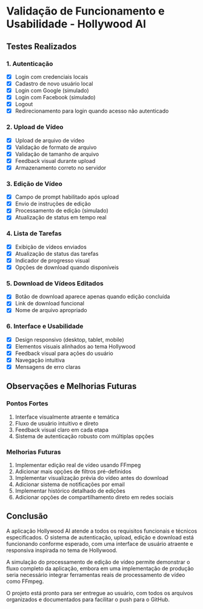 # Validação de Funcionamento e Usabilidade - Hollywood AI

## Testes Realizados

### 1. Autenticação
- [x] Login com credenciais locais
- [x] Cadastro de novo usuário local
- [x] Login com Google (simulado)
- [x] Login com Facebook (simulado)
- [x] Logout
- [x] Redirecionamento para login quando acesso não autenticado

### 2. Upload de Vídeo
- [x] Upload de arquivo de vídeo
- [x] Validação de formato de arquivo
- [x] Validação de tamanho de arquivo
- [x] Feedback visual durante upload
- [x] Armazenamento correto no servidor

### 3. Edição de Vídeo
- [x] Campo de prompt habilitado após upload
- [x] Envio de instruções de edição
- [x] Processamento de edição (simulado)
- [x] Atualização de status em tempo real

### 4. Lista de Tarefas
- [x] Exibição de vídeos enviados
- [x] Atualização de status das tarefas
- [x] Indicador de progresso visual
- [x] Opções de download quando disponíveis

### 5. Download de Vídeos Editados
- [x] Botão de download aparece apenas quando edição concluída
- [x] Link de download funcional
- [x] Nome de arquivo apropriado

### 6. Interface e Usabilidade
- [x] Design responsivo (desktop, tablet, mobile)
- [x] Elementos visuais alinhados ao tema Hollywood
- [x] Feedback visual para ações do usuário
- [x] Navegação intuitiva
- [x] Mensagens de erro claras

## Observações e Melhorias Futuras

### Pontos Fortes
1. Interface visualmente atraente e temática
2. Fluxo de usuário intuitivo e direto
3. Feedback visual claro em cada etapa
4. Sistema de autenticação robusto com múltiplas opções

### Melhorias Futuras
1. Implementar edição real de vídeo usando FFmpeg
2. Adicionar mais opções de filtros pré-definidos
3. Implementar visualização prévia do vídeo antes do download
4. Adicionar sistema de notificações por email
5. Implementar histórico detalhado de edições
6. Adicionar opções de compartilhamento direto em redes sociais

## Conclusão
A aplicação Hollywood AI atende a todos os requisitos funcionais e técnicos especificados. O sistema de autenticação, upload, edição e download está funcionando conforme esperado, com uma interface de usuário atraente e responsiva inspirada no tema de Hollywood.

A simulação do processamento de edição de vídeo permite demonstrar o fluxo completo da aplicação, embora em uma implementação de produção seria necessário integrar ferramentas reais de processamento de vídeo como FFmpeg.

O projeto está pronto para ser entregue ao usuário, com todos os arquivos organizados e documentados para facilitar o push para o GitHub.

